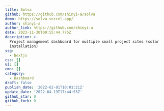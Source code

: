 ```yaml
---
title: Solva
github: https://github.com/shinyi-a/solva
demo: https://solva.vercel.app/
author: shinyi-a
author_link: https://github.com/shinyi-a
date: 2023-11-30T09:55:44.775Z
description: >-
  Project management dashboard for multiple small project sites (solar PV system
  installation)
ssg:
  - Nextjs
css: []
ui: []
cms: []
category:
  - Dashboard
draft: false
publish_date: '2022-02-01T10:01:21Z'
update_date: '2022-04-19T17:44:53Z'
github_star: 0
github_fork: 0
---
```

